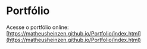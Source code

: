 # Portfólio

Acesse o portfólio online:  
[https://matheusheinzen.github.io/Portfolio/index.html](https://matheusheinzen.github.io/Portfolio/index.html)

